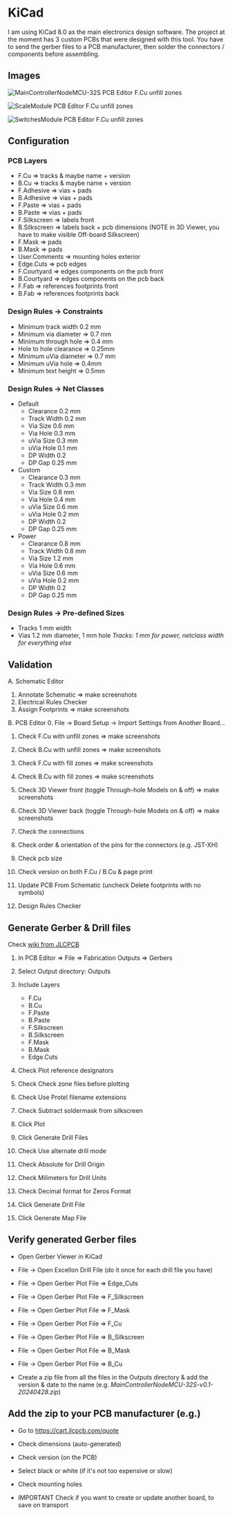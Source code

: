# KiCad
I am using KiCad 8.0 as the main electronics design software. The project at the moment has 3 custom PCBs that were designed with this tool.
You have to send the gerber files to a PCB manufacturer, then solder the connectors / components before assembling.

## Images

![MainControllerNodeMCU-32S PCB Editor F.Cu unfill zones](./Images/MainControllerNodeMCU-32S_PCB_Editor_F.Cu_unfill_zones.PNG "MainControllerNodeMCU-32S PCB Editor F.Cu unfill zones")

![ScaleModule PCB Editor F.Cu unfill zones](./Images/ScaleModule_PCB_Editor_F.Cu_unfill_zones.PNG "ScaleModule PCB Editor F.Cu unfill zones")

![SwitchesModule PCB Editor F.Cu unfill zones](./Images/SwitchesModule_PCB_Editor_F.Cu_unfill_zones.PNG "SwitchesModule PCB Editor F.Cu unfill zones")


## Configuration
### PCB Layers
- F.Cu => tracks & maybe name + version
- B.Cu => tracks & maybe name + version
- F.Adhesive => vias + pads
- B.Adhesive => vias + pads
- F.Paste => vias + pads
- B.Paste => vias + pads
- F.Silkscreen => labels front
- B.Silkscreen => labels back + pcb dimensions (NOTE in 3D Viewer, you have to make visible Off-board Silkscreen)
- F.Mask => pads
- B.Mask => pads
- User.Comments => mounting holes exterior
- Edge.Cuts => pcb edges
- F.Courtyard => edges components on the pcb front
- B.Courtyard => edges components on the pcb back
- F.Fab => references footprints front
- B.Fab => references footprints back

### Design Rules -> Constraints
- Minimum track width 0.2 mm
- Minimum via diameter => 0.7 mm
- Minimum through hole => 0.4 mm
- Hole to hole clearance => 0.25mm
- Minimum uVia diameter => 0.7 mm
- Minimum uVia hole => 0.4mm
- Minimum text height => 0.5mm

### Design Rules -> Net Classes
- Default
    - Clearance 0.2 mm
    - Track Width 0.2 mm
    - Via Size 0.6 mm
    - Via Hole 0.3 mm
    - uVia Size 0.3 mm
    - uVia Hole 0.1 mm
    - DP Width 0.2
    - DP Gap 0.25 mm
- Custom
    - Clearance 0.3 mm
    - Track Width 0.3 mm
    - Via Size 0.8 mm
    - Via Hole 0.4 mm
    - uVia Size 0.6 mm
    - uVia Hole 0.2 mm
    - DP Width 0.2
    - DP Gap 0.25 mm
- Power
    - Clearance 0.8 mm
    - Track Width 0.8 mm
    - Via Size 1.2 mm
    - Via Hole 0.6 mm
    - uVia Size 0.6 mm
    - uVia Hole 0.2 mm
    - DP Width 0.2
    - DP Gap 0.25 mm

### Design Rules -> Pre-defined Sizes
- Tracks 1 mm width
- Vias 1.2 mm diameter, 1 mm hole
*Tracks: 1 mm for power, netclass width for everything else*


## Validation
A. Schematic Editor
1. Annotate Schematic => make screenshots
2. Electrical Rules Checker
3. Assign Footprints => make screenshots

B. PCB Editor
0. File -> Board Setup -> Import Settings from Another Board...
1. Check F.Cu with unfill zones => make screenshots
2. Check B.Cu with unfill zones => make screenshots
3. Check F.Cu with fill zones => make screenshots
4. Check B.Cu with fill zones => make screenshots
5. Check 3D Viewer front (toggle Through-hole Models on & off) => make screenshots
6. Check 3D Viewer back (toggle Through-hole Models on & off) => make screenshots

7. Check the connections
8. Check order & orientation of the pins for the connectors (e.g. JST-XH)
9. Check pcb size
10. Check version on both F.Cu / B.Cu & page print

11. Update PCB From Schematic (uncheck Delete footprints with no symbols)
12. Design Rules Checker


## Generate Gerber & Drill files
Check [wiki from JLCPCB](https://jlcpcb.com/help/article/362-how-to-generate-gerber-and-drill-files-in-kicad-7)

1. In PCB Editor => File => Fabrication Outputs => Gerbers
2. Select Output directory: Outputs
3. Include Layers
    * F.Cu
    * B.Cu
    * F.Paste
    * B.Paste
    * F.Silkscreen
    * B.Silkscreen
    * F.Mask
    * B.Mask
    * Edge.Cuts
4. Check Plot reference designators
5. Check Check zone files before plotting
6. Check Use Protel filename extensions
7. Check Subtract soldermask from silkscreen

8. Click Plot

9. Click Generate Drill Files
10. Check Use alternate drill mode
11. Check Absolute for Drill Origin
12. Check Milimeters for Drill Units
13. Check Decimal format for Zeros Format

14. Click Generate Drill File
15. Click Generate Map File


## Verify generated Gerber files
* Open Gerber Viewer in KiCad
* File -> Open Excellon Drill File (do it once for each drill file you have)
* File -> Open Gerber Plot File => Edge_Cuts
* File -> Open Gerber Plot File => F_Silkscreen
* File -> Open Gerber Plot File => F_Mask
* File -> Open Gerber Plot File => F_Cu
* File -> Open Gerber Plot File => B_Silkscreen
* File -> Open Gerber Plot File => B_Mask
* File -> Open Gerber Plot File => B_Cu

* Create a zip file from all the files in the Outputs directory & add the version & date to the name (e.g. *MainControllerNodeMCU-32S-v0.1-20240428.zip*)


## Add the zip to your PCB manufacturer (e.g.)
* Go to https://cart.jlcpcb.com/quote
* Check dimensions (auto-generated)
* Check version (on the PCB)
* Select black or white (if it's not too expensive or slow)
* Check mounting holes

* IMPORTANT Check if you want to create or update another board, to save on transport

